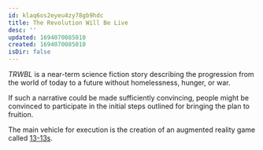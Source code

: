 ```yaml
---
id: klaq6os2eyeu4zy78gb9hdc
title: The Revolution Will Be Live
desc: ''
updated: 1694070085010
created: 1694070085010
isDir: false
---
```


_TRWBL_ is a near-term science fiction story describing the progression from the world of today to a future without homelessness, hunger, or war.

If such a narrative could be made sufficiently convincing, people might be convinced to participate in the initial steps outlined for bringing the plan to fruition.

The main vehicle for execution is the creation of an augmented reality game called [13-13s](Thirteen%20Thirteens.md).
